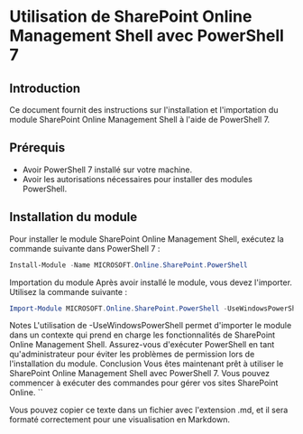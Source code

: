 # Utilisation de SharePoint Online Management Shell avec PowerShell 7

## Introduction

Ce document fournit des instructions sur l'installation et l'importation du module SharePoint Online Management Shell à l'aide de PowerShell 7.

## Prérequis

- Avoir PowerShell 7 installé sur votre machine.
- Avoir les autorisations nécessaires pour installer des modules PowerShell.

## Installation du module

Pour installer le module SharePoint Online Management Shell, exécutez la commande suivante dans PowerShell 7 :

```powershell
Install-Module -Name MICROSOFT.Online.SharePoint.PowerShell
```
Importation du module
Après avoir installé le module, vous devez l'importer. Utilisez la commande suivante :

```powershell
Import-Module MICROSOFT.Online.SharePoint.PowerShell -UseWindowsPowerShell
```
Notes
L'utilisation de -UseWindowsPowerShell permet d'importer le module dans un contexte qui prend en charge les fonctionnalités de SharePoint Online Management Shell.
Assurez-vous d'exécuter PowerShell en tant qu'administrateur pour éviter les problèmes de permission lors de l'installation du module.
Conclusion
Vous êtes maintenant prêt à utiliser le SharePoint Online Management Shell avec PowerShell 7. Vous pouvez commencer à exécuter des commandes pour gérer vos sites SharePoint Online.
``

Vous pouvez copier ce texte dans un fichier avec l'extension .md, et il sera formaté correctement pour une visualisation en Markdown.




